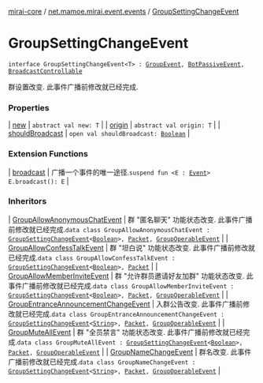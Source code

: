 [mirai-core](../../index.md) / [net.mamoe.mirai.event.events](../index.md) / [GroupSettingChangeEvent](./index.md)

# GroupSettingChangeEvent

`interface GroupSettingChangeEvent<T> : `[`GroupEvent`](../-group-event/index.md)`, `[`BotPassiveEvent`](../-bot-passive-event.md)`, `[`BroadcastControllable`](../../net.mamoe.mirai.event/-broadcast-controllable/index.md)

群设置改变. 此事件广播前修改就已经完成.

### Properties

| [new](new.md) | `abstract val new: T` |
| [origin](origin.md) | `abstract val origin: T` |
| [shouldBroadcast](should-broadcast.md) | `open val shouldBroadcast: `[`Boolean`](https://kotlinlang.org/api/latest/jvm/stdlib/kotlin/-boolean/index.html) |

### Extension Functions

| [broadcast](../../net.mamoe.mirai.event/broadcast.md) | 广播一个事件的唯一途径.`suspend fun <E : `[`Event`](../../net.mamoe.mirai.event/-event.md)`> E.broadcast(): E` |

### Inheritors

| [GroupAllowAnonymousChatEvent](../-group-allow-anonymous-chat-event/index.md) | 群 "匿名聊天" 功能状态改变. 此事件广播前修改就已经完成.`data class GroupAllowAnonymousChatEvent : `[`GroupSettingChangeEvent`](./index.md)`<`[`Boolean`](https://kotlinlang.org/api/latest/jvm/stdlib/kotlin/-boolean/index.html)`>, `[`Packet`](../../net.mamoe.mirai.qqandroid.network/-packet/index.md)`, `[`GroupOperableEvent`](../-group-operable-event/index.md) |
| [GroupAllowConfessTalkEvent](../-group-allow-confess-talk-event/index.md) | 群 "坦白说" 功能状态改变. 此事件广播前修改就已经完成.`data class GroupAllowConfessTalkEvent : `[`GroupSettingChangeEvent`](./index.md)`<`[`Boolean`](https://kotlinlang.org/api/latest/jvm/stdlib/kotlin/-boolean/index.html)`>, `[`Packet`](../../net.mamoe.mirai.qqandroid.network/-packet/index.md) |
| [GroupAllowMemberInviteEvent](../-group-allow-member-invite-event/index.md) | 群 "允许群员邀请好友加群" 功能状态改变. 此事件广播前修改就已经完成.`data class GroupAllowMemberInviteEvent : `[`GroupSettingChangeEvent`](./index.md)`<`[`Boolean`](https://kotlinlang.org/api/latest/jvm/stdlib/kotlin/-boolean/index.html)`>, `[`Packet`](../../net.mamoe.mirai.qqandroid.network/-packet/index.md)`, `[`GroupOperableEvent`](../-group-operable-event/index.md) |
| [GroupEntranceAnnouncementChangeEvent](../-group-entrance-announcement-change-event/index.md) | 入群公告改变. 此事件广播前修改就已经完成.`data class GroupEntranceAnnouncementChangeEvent : `[`GroupSettingChangeEvent`](./index.md)`<`[`String`](https://kotlinlang.org/api/latest/jvm/stdlib/kotlin/-string/index.html)`>, `[`Packet`](../../net.mamoe.mirai.qqandroid.network/-packet/index.md)`, `[`GroupOperableEvent`](../-group-operable-event/index.md) |
| [GroupMuteAllEvent](../-group-mute-all-event/index.md) | 群 "全员禁言" 功能状态改变. 此事件广播前修改就已经完成.`data class GroupMuteAllEvent : `[`GroupSettingChangeEvent`](./index.md)`<`[`Boolean`](https://kotlinlang.org/api/latest/jvm/stdlib/kotlin/-boolean/index.html)`>, `[`Packet`](../../net.mamoe.mirai.qqandroid.network/-packet/index.md)`, `[`GroupOperableEvent`](../-group-operable-event/index.md) |
| [GroupNameChangeEvent](../-group-name-change-event/index.md) | 群名改变. 此事件广播前修改就已经完成.`data class GroupNameChangeEvent : `[`GroupSettingChangeEvent`](./index.md)`<`[`String`](https://kotlinlang.org/api/latest/jvm/stdlib/kotlin/-string/index.html)`>, `[`Packet`](../../net.mamoe.mirai.qqandroid.network/-packet/index.md)`, `[`GroupOperableEvent`](../-group-operable-event/index.md) |

